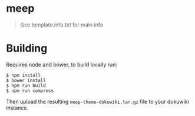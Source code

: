 # meep

> See template.info.txt for main info

# Building

Requires node and bower, to build locally run:

```
$ npm install
$ bower install
$ npm run build
$ npm run compress
```

Then upload the resulting `meep-theme-dokuwiki.tar.gz` file to your dokuwiki instance.
